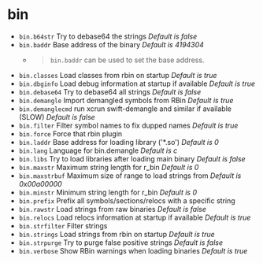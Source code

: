 <!-- TITLE: bin -->

# bin

- `bin.b64str` Try to debase64 the strings _Default is false_
- `bin.baddr` Base address of the binary _Default is 4194304_
	- > `bin.baddr` can be used to set the base address. 
- `bin.classes` Load classes from rbin on startup _Default is true_
- `bin.dbginfo` Load debug information at startup if available _Default is true_
- `bin.debase64` Try to debase64 all strings _Default is false_
- `bin.demangle` Import demangled symbols from RBin _Default is true_
- `bin.demanglecmd` run xcrun swift-demangle and similar if available (SLOW) _Default is false_
- `bin.filter` Filter symbol names to fix dupped names _Default is true_
- `bin.force` Force that rbin plugin
- `bin.laddr` Base address for loading library ('*.so') _Default is 0_
- `bin.lang` Language for bin.demangle _Default is c_
- `bin.libs` Try to load libraries after loading main binary _Default is false_
- `bin.maxstr` Maximum string length for r_bin _Default is 0_
- `bin.maxstrbuf` Maximum size of range to load strings from _Default is 0x00a00000_
- `bin.minstr` Minimum string length for r_bin _Default is 0_
- `bin.prefix` Prefix all symbols/sections/relocs with a specific string
- `bin.rawstr` Load strings from raw binaries _Default is false_
- `bin.relocs` Load relocs information at startup if available _Default is true_
- `bin.strfilter` Filter strings
- `bin.strings` Load strings from rbin on startup _Default is true_
- `bin.strpurge` Try to purge false positive strings _Default is false_
- `bin.verbose` Show RBin warnings when loading binaries _Default is true_

<p hidden>bin.b64str bin.baddr bin.classes bin.dbginfo bin.debase64 bin.demangle bin.demanglecmd bin.filter bin.force bin.laddr bin.lang bin.libs bin.maxstr bin.maxstrbuf bin.minstr bin.prefix bin.rawstr bin.relocs bin.strfilter bin.strings bin.strpurge bin.verbose</p>